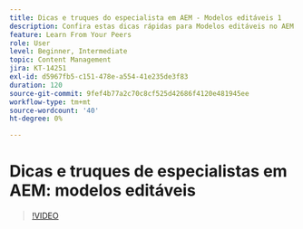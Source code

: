 ```yaml
---
title: Dicas e truques do especialista em AEM - Modelos editáveis 1
description: Confira estas dicas rápidas para Modelos editáveis no AEM Sites do campeão e especialista em AEM, Greg Dimeris. Experimente-os em sua instância hoje.
feature: Learn From Your Peers
role: User
level: Beginner, Intermediate
topic: Content Management
jira: KT-14251
exl-id: d5967fb5-c151-478e-a554-41e235de3f83
duration: 120
source-git-commit: 9fef4b77a2c70c8cf525d42686f4120e481945ee
workflow-type: tm+mt
source-wordcount: '40'
ht-degree: 0%

---
```


# Dicas e truques de especialistas em AEM: modelos editáveis

>[!VIDEO](https://video.tv.adobe.com/v/3409424?quality=12&learn=on)
